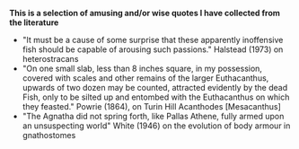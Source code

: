 **This is a selection of amusing and/or wise quotes I have collected from the literature**


* "It must be a cause of some surprise that these apparently inoffensive fish should be capable of arousing such passions." Halstead (1973) on heterostracans
* "On one small slab, less than 8 inches square, in my possession, covered with scales and other remains of the larger Euthacanthus, upwards of two dozen may be counted, attracted evidently by the dead Fish, only to be silted up and entombed with the Euthacanthus on which they feasted." Powrie (1864), on Turin Hill Acanthodes [Mesacanthus]
* "The Agnatha did not spring forth, like Pallas Athene, fully armed upon an unsuspecting world" White (1946) on the evolution of body armour in gnathostomes

